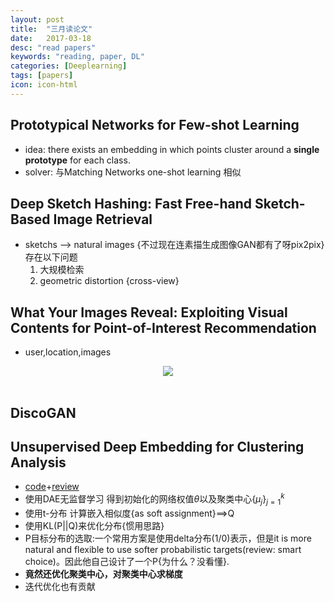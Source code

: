 ```yaml
---
layout: post
title:  "三月读论文"
date:   2017-03-18
desc: "read papers"
keywords: "reading, paper, DL"
categories: [Deeplearning]
tags: [papers]
icon: icon-html
---
```


## **Prototypical Networks for Few-shot Learning**
- idea: there exists an embedding in which points cluster around a **single prototype** for each class.
- solver: 与Matching Networks one-shot learning 相似

## **Deep Sketch Hashing: Fast Free-hand Sketch-Based Image Retrieval**
- sketchs --> natural images {不过现在连素描生成图像GAN都有了呀pix2pix}存在以下问题
	1. 大规模检索
	2. geometric distortion {cross-view}

## **What Your Images Reveal: Exploiting Visual Contents for Point-of-Interest Recommendation**
- user,location,images

<div style="text-align: center">
<img src="/xuesen/static/img/paper20173/paper3-3.PNG"/>
</div>
<br>

## **DiscoGAN**

## **Unsupervised Deep Embedding for Clustering Analysis**
- [code](https://github.com/piiswrong/dec)+[review](http://icml.cc/2016/reviews/231.txt)
- 使用DAE无监督学习 得到初始化的网络权值$\theta$以及聚类中心$\{\mu_j\}_{j=1}^k$
- 使用t-分布 计算嵌入相似度{as soft assignment}==>Q
- 使用KL(P||Q)来优化分布{惯用思路}
- P目标分布的选取:一个常用方案是使用delta分布(1/0)表示，但是it is more natural and flexible to use softer probabilistic targets(review: smart choice)。因此他自己设计了一个P{为什么？没看懂}.
- **竟然还优化聚类中心，对聚类中心求梯度**
- 迭代优化也有贡献	